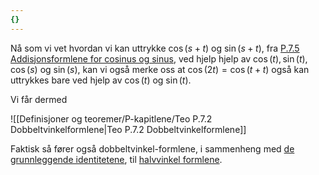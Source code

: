 ```yaml
---
{}
---
```

Nå som vi vet hvordan vi kan uttrykke $\cos(s+t)$ og $\sin(s+t)$, fra [P.7.5 Addisjonsformlene for cosinus og sinus](Kapittel%200%20-%20innledende%20kapittel/P.7.5%20Addisjonsformlene%20for%20cosinus%20og%20sinus.md), ved hjelp hjelp av $\cos(t), \sin(t), \cos(s)$ og $\sin(s)$, kan vi også merke oss at $\cos(2t)= \cos(t+t)$ også kan uttrykkes bare ved hjelp av $\cos(t)$ og $\sin(t)$. 

Vi får dermed

![[Definisjoner og teoremer/P-kapitlene/Teo P.7.2 Dobbeltvinkelformlene|Teo P.7.2 Dobbeltvinkelformlene]]

Faktisk så fører også dobbeltvinkel-formlene, i sammenheng med [de grunnleggende identitetene](Kapittel%200%20-%20innledende%20kapittel/P.7.4%20Viktige%20identiteter.md), til [halvvinkel formlene](Kapittel%200%20-%20innledende%20kapittel/P.7.7%20Halvvinkel%20formler.md).